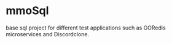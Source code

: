# mmoSql
base sql project for different test applications such as GORedis microservices and Discordclone. 
